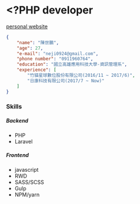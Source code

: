 # <?PHP developer
[personal website](https://neji0924.github.io)

```json
{
    "name": "陳世鵬",
    "age": 27,
    "e-mail": "neji0924@gmail.com",
    "phone number": "0911960764",
    "education": "國立高雄應用科技大學-資訊管理系",
    "experience": [
        "竹貓星球數位股份有限公司(2016/11 ~ 2017/6)",
        "日康科技有限公司(2017/7 ~ Now)"
    ]
}
```


### Skills
##### Backend
- PHP
- Laravel
##### Frontend
- javascript
- RWD
- SASS/SCSS
- Gulp
- NPM/yarn